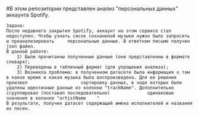 #В этом репозитории представлен анализ "персональных данных" аккаунта Spotify.

    Задача: 
    После недавнего закрытия Spotify, аккаунт на этом сервисе стал недоступен. Чтобы узнать сисок сохнаненой музыки нужно было запросить и проанализировать     персональные данные. В ответном письме получен json файел. 
    В данной работе:
        1) Были прочитанны полученные данные (они представленны в формате словаря);    
        2) Переведены в табличный формат (для упрощения анализа);
        3) Возникла проблема: в полученном датасете была информация о том в какое время и какая музыка была воспроизведена. Для ее решения произвел                    сортировку данных, в ходе которых были удалены идентичные данные из колонки "trackName". Дополнительно сгруппировал (поставил последовательно)              одинаковые значения в колонке "artistName	"
    В результате, получен датасет содержащий имена исполнителей и названия их песен.
